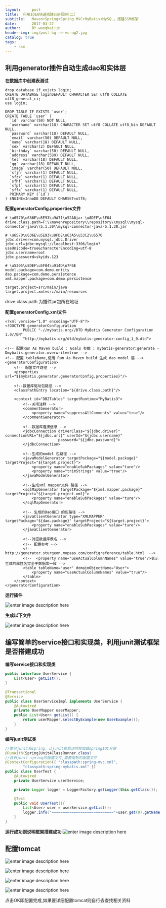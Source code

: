 ```yaml
--- 
layout:     post
title:  利用IDEA快速搭建ssm框架(二)
subtitle:   Maven+Spring+Spring MVC+MyBatis+MySQL，搭建SSM框架
date:       2017-03-27
author:     BY wangkaijin
header-img: img/post-bg-re-vs-ng2.jpg
catalog: true
tags:
    - ssm
---
```

## 利用generator插件自动生成dao和实体层
**在数据库中创建表测试**

```
drop database if exists login;
CREATE DATABASE loginDEFAULT CHARACTER SET utf8 COLLATE utf8_general_ci;
use login; 
```

```
DROP TABLE IF EXISTS `user`;
CREATE TABLE `user` (
  `id` varchar(50) NOT NULL,
  `username` varchar(18) CHARACTER SET utf8 COLLATE utf8_bin DEFAULT NULL,
  `password` varchar(18) DEFAULT NULL,
  `email` varchar(50) DEFAULT NULL,
  `name` varchar(18) DEFAULT NULL,
  `sex` varchar(2) DEFAULT NULL,
  `birthday` varchar(50) DEFAULT NULL,
  `address` varchar(500) DEFAULT NULL,
  `tel` varchar(18) DEFAULT NULL,
  `qq` varchar(18) DEFAULT NULL,
  `image` varchar(50) DEFAULT NULL,
  `sfjh` varchar(1) DEFAULT NULL,
  `sfzx` varchar(1) DEFAULT NULL,
  `sfhf` varchar(1) DEFAULT NULL,
  `sfpl` varchar(1) DEFAULT NULL,
  `sffx` varchar(1) DEFAULT NULL,
  PRIMARY KEY (`id`)
) ENGINE=InnoDB DEFAULT CHARSET=utf8;
```

**配置generatorConfig.properties文件**

```
# \u6570\u636E\u5E93\u9A71\u52A8jar \u8DEF\u5F84
drive.class.path=F:\\mavenrepository\\repository\\mysql\\mysql-connector-java\\5.1.30\\mysql-connector-java-5.1.30.jar

# \u6570\u636E\u5E93\u8FDE\u63A5\u53C2\u6570
jdbc.driver=com.mysql.jdbc.Driver
jdbc.url=jdbc:mysql://localhost:3306/login?useUnicode=true&characterEncoding=utf-8
jdbc.username=root
jdbc.password=skyids.123

# \u5305\u8DEF\u5F84\u914D\u7F6E
model.package=com.demo.entity
dao.package=com.demo.persistence
xml.mapper.package=com.demo.persistence

target.project=src/main/java
target.project.xml=src/main/resources
```
drive.class.path 为插件jar包所在地址

**配置generatorConfig.xml文件**

```
<?xml version="1.0" encoding="UTF-8"?>
<!DOCTYPE generatorConfiguration
        PUBLIC "-//mybatis.org//DTD MyBatis Generator Configuration 1.0//EN"
        "http://mybatis.org/dtd/mybatis-generator-config_1_0.dtd">

<!-- 配置Run As Maven build : Goals 参数 : mybatis-generator:generate -Dmybatis.generator.overwrite=true -->
<!-- 配置 tableName,使用 Run As Maven build 生成 dao model 层 -->
<generatorConfiguration>
    <!-- 配置文件路径 -->
    <properties url="${mybatis.generator.generatorConfig.properties}"/>

    <!--数据库驱动包路径 -->
    <classPathEntry location="${drive.class.path}"/>

    <context id="DB2Tables" targetRuntime="MyBatis3">
        <!--关闭注释 -->
        <commentGenerator>
            <property name="suppressAllComments" value="true"/>
        </commentGenerator>

        <!--数据库连接信息 -->
        <jdbcConnection driverClass="${jdbc.driver}" connectionURL="${jdbc.url}" userId="${jdbc.username}"
                        password="${jdbc.password}">
        </jdbcConnection>

        <!--生成的model 包路径 -->
        <javaModelGenerator targetPackage="${model.package}" targetProject="${target.project}">
            <property name="enableSubPackages" value="ture"/>
            <property name="trimStrings" value="true"/>
        </javaModelGenerator>

        <!--生成xml mapper文件 路径 -->
        <sqlMapGenerator targetPackage="${xml.mapper.package}" targetProject="${target.project.xml}">
            <property name="enableSubPackages" value="ture"/>
        </sqlMapGenerator>

        <!-- 生成的Dao接口 的包路径 -->
        <javaClientGenerator type="XMLMAPPER" targetPackage="${dao.package}" targetProject="${target.project}">
            <property name="enableSubPackages" value="ture"/>
        </javaClientGenerator>

        <!--对应数据库表名 -->
        <!-- 配置参考 -->
        <!--http://generator.sturgeon.mopaas.com/configreference/table.html  -->
        <!--  <property name="useActualColumnNames" value="true"/>表示生成的属性名完全于数据库一致 -->
        <table tableName="user" domainObjectName="User">
            <property name="useActualColumnNames" value="true"/>
        </table>
    </context>
</generatorConfiguration>
```

**运行插件**

![enter image description here](http://wx3.sinaimg.cn/large/bcc99431gy1fe09z5t1emj20ih0h6jsj.jpg)

**生成以下文件**

![enter image description here](http://wx2.sinaimg.cn/large/bcc99431gy1fe09z65g73j20ck0ai74k.jpg)


## 编写简单的service接口和实现类，利用junit测试框架是否搭建成功

**编写service接口和实现类**

```java
public interface UserService {
    List<User> getList();
}
```

```java
@Transactional
@Service
public class UserServiceImpl implements UserService {
    @Autowired
    private UserMapper userMapper;
    public List<User> getList() {
        return userMapper.selectByExample(new UserExample());
    }
}
```

**编写junit测试类**

```java
//整合junit和spring，让junit在启动时候加载springIOC容器
@RunWith(SpringJUnit4ClassRunner.class)
//告诉junit spring的配置文件,需要用到的配置文件
@ContextConfiguration({ "classpath:spring-mvc.xml",
        "classpath:spring-mybatis.xml" })
public class UserTest {
    @Autowired
    private UserService userService;

    private Logger logger = LoggerFactory.getLogger(this.getClass());

    @Test
    public void UserTest(){
        List<User> user = userService.getList();
        logger.info("============================"+user.get(0).getName());
    }
}
```
**运行成功则说明框架搭建成功**
![enter image description here](http://wx1.sinaimg.cn/large/bcc99431gy1fe0btqtbb1j20w40jhdip.jpg)

## 配置tomcat

![enter image description here](http://wx4.sinaimg.cn/large/bcc99431gy1fe0btpa0nrj20ki02vmxe.jpg)

![enter image description here](http://wx3.sinaimg.cn/large/bcc99431gy1fe0btpli5jj20d10dzjs3.jpg)

![enter image description here](http://wx3.sinaimg.cn/large/bcc99431gy1fe0btq0m4lj20ud0jh755.jpg)

![enter image description here](http://wx1.sinaimg.cn/large/bcc99431gy1fe0btqcevsj20do0ejq30.jpg)

点击OK即配置完成,如果要详细配置tomcat则自行去查找相关资料


